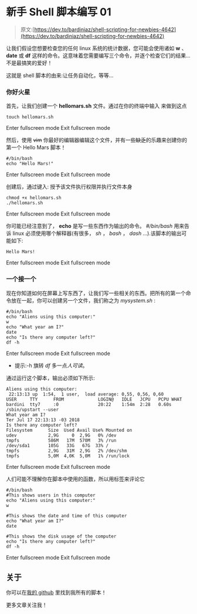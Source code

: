 # 新手 Shell 脚本编写 01

> 原文:[https://dev.to/bardiniaz/shell-scripting-for-newbies-4642](https://dev.to/bardiniaz/shell-scripting-for-newbies-4642)

让我们假设您想要检查您的任何 linux 系统的统计数据，您可能会使用诸如 **w** 、 **date** 或 **df** 这样的命令。这意味着您需要编写三个命令，并逐个检查它们的结果...不是最搞笑的爱好！

这就是 shell 脚本的由来:让任务自动化，等等...

### 你好火星

首先，让我们创建一个 **hellomars.sh** 文件。通过在你的终端中输入
来做到这点

```
touch hellomars.sh 
```

Enter fullscreen mode Exit fullscreen mode

然后，使用 ~~vim~~ 你最好的编辑器编辑这个文件，并有一些~~缺乏~~的乐趣来创建你的第一个 Hello Mars 脚本！

```
#/bin/bash
echo "Hello Mars!" 
```

Enter fullscreen mode Exit fullscreen mode

创建后，通过键入:
授予该文件执行权限并执行文件本身

```
chmod +x hellomars.sh
./hellomars.sh 
```

Enter fullscreen mode Exit fullscreen mode

你可能已经注意到了， **echo** 是写一些东西作为输出的命令。 *#/bin/bash* 用来告诉 linux 必须使用哪个解释器(有很多， *sh* ， *bash* ， *dash* ...).该脚本的输出可能如下:

```
Hello Mars! 
```

Enter fullscreen mode Exit fullscreen mode

### 一个接一个

现在你知道如何在屏幕上写东西了，让我们写一些相关的东西。把所有的第一个命令放在一起，你可以创建另一个文件，我们称之为 *mysystem.sh* :

```
#/bin/bash
echo "Aliens using this computer:"
w
echo "What year am I?"
date
echo "Is there any computer left?"
df -h 
```

Enter fullscreen mode Exit fullscreen mode

*   提示:-h 旗转 *df* 多一点*人可读*。

通过运行这个脚本，输出必须如下所示:

```
Aliens using this computer:
 22:13:13 up  1:54,  1 user,  load average: 0,55, 0,56, 0,60
USER     TTY      FROM             LOGIN@   IDLE   JCPU   PCPU WHAT
bardini  tty7     :0               20:22    1:54m  2:28   0.60s /sbin/upstart --user
What year am I?
Ter Jul 17 22:13:13 -03 2018
Is there any computer left?
Filesystem      Size  Used Avail Use% Mounted on
udev            2,9G     0  2,9G   0% /dev
tmpfs           586M   17M  570M   3% /run
/dev/sda1       105G   33G   67G  33% /
tmpfs           2,9G   31M  2,9G   2% /dev/shm
tmpfs           5,0M  4,0K  5,0M   1% /run/lock 
```

Enter fullscreen mode Exit fullscreen mode

人们可能不理解你在脚本中使用的函数，所以用标签来评论它

```
#/bin/bash
#This shows users in this computer
echo "Aliens using this computer:"
w

#This shows the date and time of this computer
echo "What year am I?"
date

#This shows the disk usage of the computer
echo "Is there any computer left?"
df -h 
```

Enter fullscreen mode Exit fullscreen mode

## 关于

你可以在[我的 github](https://github.com/azbardini/shellscript) 里找到我所有的脚本！

更多文章关注我！